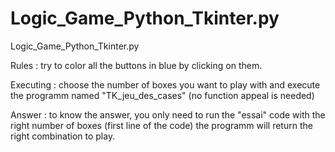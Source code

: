 # Logic_Game_Python_Tkinter.py
Logic_Game_Python_Tkinter.py

Rules : try to color all the buttons in blue by clicking on them.

Executing : choose the number of boxes you want to play with and execute the programm named  "TK_jeu_des_cases" (no function appeal is needed)

Answer : to know the answer, you only need to run the "essai" code with the right number of boxes (first line of the code) the programm will return the right combination to play. 
